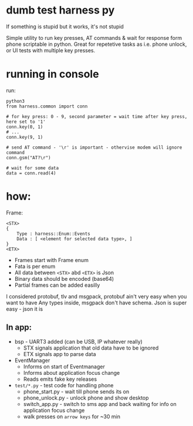 dumb test harness py
====================

If something is stupid but it works, it's not stupid

Simple utility to run key presses, AT commands & wait for response form phone scriptable in python.
Great for repetetive tasks as i.e. phone unlock, or UI tests with multiple key presses.

# running in console

run:
```
python3
from harness.common import conn

# for key press: 0 - 9, second parameter = wait time after key press, here set to '1'
conn.key(0, 1)
# ...
conn.key(9, 1)

# send AT command - '\r' is important - othervise modem will ignore command
conn.gsm("AT?\r") 

# wait for some data
data = conn.read(4)
```

# how:

Frame:
```
<STX>
{
    Type : harness::Enum::Events
    Data : [ <element for selected data type>, ]
}
<ETX>
```

* Frames start with Frame enum
* Fata is per enum
* All data between `<STX>` abd `<ETX>` is Json
* Binary data should be encoded (base64)
* Partial frames can be added easilly

I considered protobuf, tlv and msgpack, protobuf ain't very easy when you want to have Any types inside, msgpack don't have schema.
Json is super easy - json it is

## In app:

* bsp - UART3 added (can be USB, IP whatever really)
    * STX signals application that old data have to be ignored
    * ETX signals app to parse data
* EventManager
    * Informs on start of Eventmanager
    * Informs about application focus change
    * Reads emits fake key releases
* `test/*.py` - test code for handling phone
    * phone_start.py - wait till phone sends its on
    * phone_unlock.py - unlock phone and show desktop
    * switch_app.py - switch to sms app and back waiting for info on application focus change
    * walk presses on `arrow keys` for ~30 min
